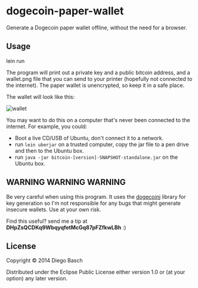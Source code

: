 # dogecoin-paper-wallet

Generate a Dogecoin paper wallet offline, without the need for a browser.

## Usage

lein run

The program will print out a private key and a public bitcoin address, and a wallet.png file
that you can send to your printer (hopefully not connected to the internet). 
The paper wallet is unencrypted, so keep it in a safe place.

The wallet will look like this:

 ![wallet](https://raw.github.com/dbasch/dogecoin-paper-wallet/master/wallet.png)

 You may want to do this on a computer that's never been connected to the internet. For example, you could:

 * Boot a live CD/USB of Ubuntu, don't connect it to a network.
 * run `lein uberjar` on a trusted computer, copy the jar file to a pen drive and then to the Ubuntu box.
 * run `java -jar bitcoin-[version]-SNAPSHOT-standalone.jar` on the Ubuntu box. 

## WARNING WARNING WARNING 

Be very careful when using this program. It uses the [dogecoinj](https://github.com/langerhans/dogecoinj-new) library for key generation
 so I'm not responsible for any bugs that might generate insecure wallets. Use at your own risk.

Find this useful? send me a tip at **DHpZsQCDKq9WbqyqfetMcGq87pFZfkwLBh** :)

## License

Copyright © 2014 Diego Basch

Distributed under the Eclipse Public License either version 1.0 or (at
your option) any later version.
